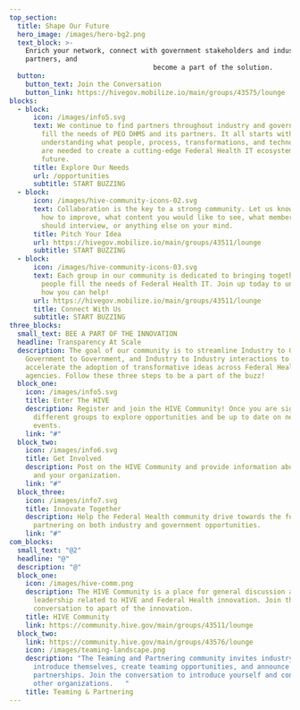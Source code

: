 ```yaml
---
top_section:
  title: Shape Our Future
  hero_image: /images/hero-bg2.png
  text_block: >-
    Enrich your network, connect with government stakeholders and industry
    partners, and
                                    become a part of the solution.
  button:
    button_text: Join the Conversation
    button_link: https://hivegov.mobilize.io/main/groups/43575/lounge
blocks:
  - block:
      icon: /images/info5.svg
      text: We continue to find partners throughout industry and government to help
        fill the needs of PEO DHMS and its partners. It all starts with
        understanding what people, process, transformations, and technologies
        are needed to create a cutting-edge Federal Health IT ecosystem of the
        future.
      title: Explore Our Needs
      url: /opportunities
      subtitle: START BUZZING
  - block:
      icon: /images/hive-community-icons-02.svg
      text: Collaboration is the key to a strong community. Let us know your ideas on
        how to improve, what content you would like to see, what members we
        should interview, or anything else on your mind.
      title: Pitch Your Idea
      url: https://hivegov.mobilize.io/main/groups/43511/lounge
      subtitle: START BUZZING
  - block:
      icon: /images/hive-community-icons-03.svg
      text: Each group in our community is dedicated to bringing together the right
        people fill the needs of Federal Health IT. Join up today to understand
        how you can help!
      url: https://hivegov.mobilize.io/main/groups/43511/lounge
      title: Connect With Us
      subtitle: START BUZZING
three_blocks:
  small_text: BEE A PART OF THE INNOVATION
  headline: Transparency At Scale
  description: The goal of our community is to streamline Industry to Government,
    Government to Government, and Industry to Industry interactions to
    accelerate the adoption of transformative ideas across Federal Health
    agencies. Follow these three steps to be a part of the buzz!
  block_one:
    icon: /images/info5.svg
    title: Enter The HIVE
    description: Register and join the HIVE Community! Once you are signed up, join
      different groups to explore opportunities and be up to date on news and
      events.
    link: "#"
  block_two:
    icon: /images/info6.svg
    title: Get Involved
    description: Post on the HIVE Community and provide information about yourself
      and your organization.
    link: "#"
  block_three:
    icon: /images/info7.svg
    title: Innovate Together
    description: Help the Federal Health community drive towards the future by
      partnering on both industry and government opportunities.
    link: "#"
com_blocks:
  small_text: "@2"
  headline: "@"
  description: "@"
  block_one:
    icon: /images/hive-comm.png
    description: The HIVE Community is a place for general discussion and thought
      leadership related to HIVE and Federal Health innovation. Join the
      conversation to apart of the innovation.
    title: HIVE Community
    link: https://community.hive.gov/main/groups/43511/lounge
  block_two:
    link: https://community.hive.gov/main/groups/43576/lounge
    icon: /images/teaming-landscape.png
    description: "The Teaming and Partnering community invites industry members to
      introduce themselves, create teaming opportunities, and announce
      partnerships. Join the conversation to introduce yourself and connect with
      other organizations.   "
    title: Teaming & Partnering
---
```

